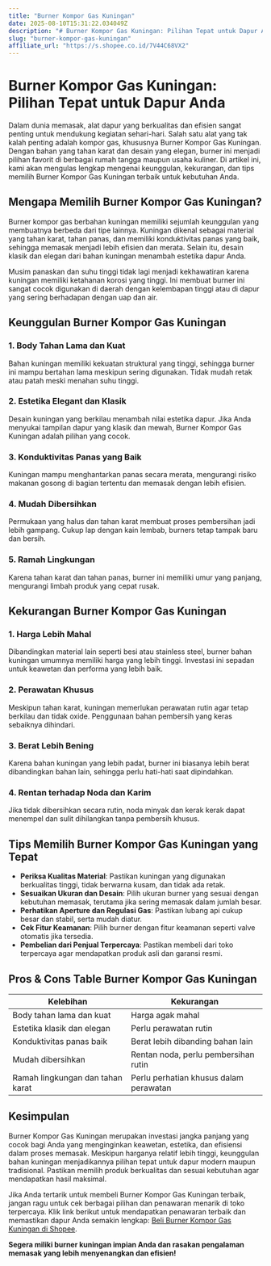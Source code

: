 ```yaml
---
title: "Burner Kompor Gas Kuningan"
date: 2025-08-10T15:31:22.034049Z
description: "# Burner Kompor Gas Kuningan: Pilihan Tepat untuk Dapur Anda..."
slug: "burner-kompor-gas-kuningan"
affiliate_url: "https://s.shopee.co.id/7V44C68VX2"
---
```

# Burner Kompor Gas Kuningan: Pilihan Tepat untuk Dapur Anda

Dalam dunia memasak, alat dapur yang berkualitas dan efisien sangat penting untuk mendukung kegiatan sehari-hari. Salah satu alat yang tak kalah penting adalah kompor gas, khususnya Burner Kompor Gas Kuningan. Dengan bahan yang tahan karat dan desain yang elegan, burner ini menjadi pilihan favorit di berbagai rumah tangga maupun usaha kuliner. Di artikel ini, kami akan mengulas lengkap mengenai keunggulan, kekurangan, dan tips memilih Burner Kompor Gas Kuningan terbaik untuk kebutuhan Anda.

## Mengapa Memilih Burner Kompor Gas Kuningan?

Burner kompor gas berbahan kuningan memiliki sejumlah keunggulan yang membuatnya berbeda dari tipe lainnya. Kuningan dikenal sebagai material yang tahan karat, tahan panas, dan memiliki konduktivitas panas yang baik, sehingga memasak menjadi lebih efisien dan merata. Selain itu, desain klasik dan elegan dari bahan kuningan menambah estetika dapur Anda.

Musim panaskan dan suhu tinggi tidak lagi menjadi kekhawatiran karena kuningan memiliki ketahanan korosi yang tinggi. Ini membuat burner ini sangat cocok digunakan di daerah dengan kelembapan tinggi atau di dapur yang sering berhadapan dengan uap dan air.

## Keunggulan Burner Kompor Gas Kuningan

### 1. Body Tahan Lama dan Kuat
Bahan kuningan memiliki kekuatan struktural yang tinggi, sehingga burner ini mampu bertahan lama meskipun sering digunakan. Tidak mudah retak atau patah meski menahan suhu tinggi.

### 2. Estetika Elegant dan Klasik
Desain kuningan yang berkilau menambah nilai estetika dapur. Jika Anda menyukai tampilan dapur yang klasik dan mewah, Burner Kompor Gas Kuningan adalah pilihan yang cocok.

### 3. Konduktivitas Panas yang Baik
Kuningan mampu menghantarkan panas secara merata, mengurangi risiko makanan gosong di bagian tertentu dan memasak dengan lebih efisien.

### 4. Mudah Dibersihkan
Permukaan yang halus dan tahan karat membuat proses pembersihan jadi lebih gampang. Cukup lap dengan kain lembab, burners tetap tampak baru dan bersih.

### 5. Ramah Lingkungan
Karena tahan karat dan tahan panas, burner ini memiliki umur yang panjang, mengurangi limbah produk yang cepat rusak.

## Kekurangan Burner Kompor Gas Kuningan

### 1. Harga Lebih Mahal
Dibandingkan material lain seperti besi atau stainless steel, burner bahan kuningan umumnya memiliki harga yang lebih tinggi. Investasi ini sepadan untuk keawetan dan performa yang lebih baik.

### 2. Perawatan Khusus
Meskipun tahan karat, kuningan memerlukan perawatan rutin agar tetap berkilau dan tidak oxide. Penggunaan bahan pembersih yang keras sebaiknya dihindari.

### 3. Berat Lebih Bening
Karena bahan kuningan yang lebih padat, burner ini biasanya lebih berat dibandingkan bahan lain, sehingga perlu hati-hati saat dipindahkan.

### 4. Rentan terhadap Noda dan Karim
Jika tidak dibersihkan secara rutin, noda minyak dan kerak kerak dapat menempel dan sulit dihilangkan tanpa pembersih khusus.

## Tips Memilih Burner Kompor Gas Kuningan yang Tepat

- **Periksa Kualitas Material**: Pastikan kuningan yang digunakan berkualitas tinggi, tidak berwarna kusam, dan tidak ada retak.
- **Sesuaikan Ukuran dan Desain**: Pilih ukuran burner yang sesuai dengan kebutuhan memasak, terutama jika sering memasak dalam jumlah besar.
- **Perhatikan Aperture dan Regulasi Gas**: Pastikan lubang api cukup besar dan stabil, serta mudah diatur.
- **Cek Fitur Keamanan**: Pilih burner dengan fitur keamanan seperti valve otomatis jika tersedia.
- **Pembelian dari Penjual Terpercaya**: Pastikan membeli dari toko terpercaya agar mendapatkan produk asli dan garansi resmi.

## Pros & Cons Table Burner Kompor Gas Kuningan

| Kelebihan | Kekurangan |
| --- | --- |
| Body tahan lama dan kuat | Harga agak mahal |
| Estetika klasik dan elegan | Perlu perawatan rutin |
| Konduktivitas panas baik | Berat lebih dibanding bahan lain |
| Mudah dibersihkan | Rentan noda, perlu pembersihan rutin |
| Ramah lingkungan dan tahan karat | Perlu perhatian khusus dalam perawatan |

## Kesimpulan

Burner Kompor Gas Kuningan merupakan investasi jangka panjang yang cocok bagi Anda yang menginginkan keawetan, estetika, dan efisiensi dalam proses memasak. Meskipun harganya relatif lebih tinggi, keunggulan bahan kuningan menjadikannya pilihan tepat untuk dapur modern maupun tradisional. Pastikan memilih produk berkualitas dan sesuai kebutuhan agar mendapatkan hasil maksimal.

Jika Anda tertarik untuk membeli Burner Kompor Gas Kuningan terbaik, jangan ragu untuk cek berbagai pilihan dan penawaran menarik di toko terpercaya. Klik link berikut untuk mendapatkan penawaran terbaik dan memastikan dapur Anda semakin lengkap: [Beli Burner Kompor Gas Kuningan di Shopee](https://s.shopee.co.id/7V44C68VX2).

**Segera miliki burner kuningan impian Anda dan rasakan pengalaman memasak yang lebih menyenangkan dan efisien!**